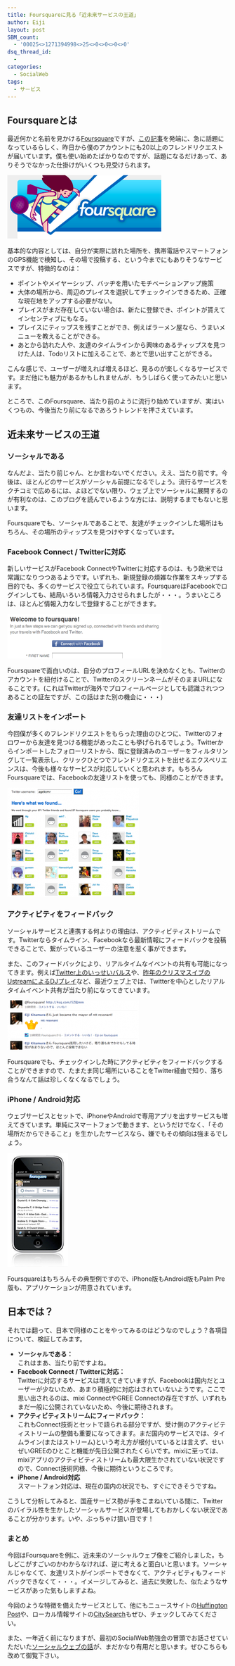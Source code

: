 ```yaml
---
title: Foursquareに見る「近未来サービスの王道」
author: Eiji
layout: post
SBM_count:
  - '00025<>1271394998<>25<>0<>0<>0<>0'
dsq_thread_id:
  - 
categories:
  - SocialWeb
tags:
  - サービス
---
```

## Foursquareとは

最近何かと名前を見かける<a href="http://foursquare.com/" target="_blank">Foursquare</a>ですが、<a href="http://www.ideaxidea.com/archives/2010/01/foursquare.html" target="_blank">この記事</a>を発端に、急に話題になっているらしく、昨日から僕のアカウントにも20以上のフレンドリクエストが届いています。僕も使い始めたばかりなのですが、話題になるだけあって、ありそうでなかった仕掛けがいくつも見受けられます。

[<img class="alignnone size-full wp-image-697" title="foursquare" src="/images/2010/01/foursquare.png" alt="" width="351" height="144" />][1]

基本的な内容としては、自分が実際に訪れた場所を、携帯電話やスマートフォンのGPS機能で検知し、その場で投稿する、という今までにもありそうなサービスですが、特徴的なのは：

*   ポイントやメイヤーシップ、バッヂを用いたモチベーションアップ施策
*   大体の場所から、周辺のプレイスを選択してチェックインできるため、正確な現在地をアップする必要がない。
*   プレイスがまだ存在していない場合は、新たに登録でき、ポイントが貰えてインセンティブにもなる。
*   プレイスにティップスを残すことができ、例えばラーメン屋なら、うまいメニューを教えることができる。
*   あとから訪れた人や、友達のタイムラインから興味のあるティップスを見つけた人は、Todoリストに加えることで、あとで思い出すことができる。

こんな感じで、ユーザーが増えれば増えるほど、見るのが楽しくなるサービスです。まだ他にも魅力があるかもしれませんが、もうしばらく使ってみたいと思います。

ところで、このFoursquare、当たり前のように流行り始めていますが、実はいくつもの、今後当たり前になるであろうトレンドを押さえています。

## 近未来サービスの王道

### ソーシャルである

なんだよ、当たり前じゃん、とか言わないでください。ええ、当たり前です。今後は、ほとんどのサービスがソーシャル前提になるでしょう。流行るサービスをクチコミで広めるには、よほどでない限り、ウェブ上でソーシャルに展開するのが有利なのは、このブログを読んでいるような方には、説明するまでもないと思います。

Foursquareでも、ソーシャルであることで、友達がチェックインした場所はもちろん、その場所のティップスを見つけやすくなっています。

### Facebook Connect / Twitterに対応

新しいサービスがFacebook ConnectやTwitterに対応するのは、もう欧米では常識になりつつあるようです。いずれも、新規登録の煩雑な作業をスキップする目的でも、多くのサービスで役立てられています。FoursquareはFacebookでログインしても、結局いろいろ情報入力させられましたが・・・。うまいところは、ほとんど情報入力なしで登録することができます。

[<img title="foursquare-login" src="/images/2010/01/foursquare-login.png" alt="" width="351" height="101" />][2]

Foursquareで面白いのは、自分のプロフィールURLを決めなくとも、Twitterのアカウントを紐付けることで、TwitterのスクリーンネームがそのままURLになることです。(これはTwitterが海外でプロフィールページとしても認識されつつあることの証左ですが、この話はまた別の機会に・・・)

### 友達リストをインポート

今回僕が多くのフレンドリクエストをもらった理由のひとつに、Twitterのフォロワーから友達を見つける機能があったことも挙げられるでしょう。Twitterからインポートしたフォローリストから、既に登録済みのユーザーをフィルタリングして一覧表示し、クリックひとつでフレンドリクエストを出せるエクスペリエンスは、今後も様々なサービスが対応していくと思われます。もちろんFoursquareでは、Facebookの友達リストを使っても、同様のことができます。

[<img class="alignnone size-medium wp-image-699" title="foursquare-friend-request" src="/images/2010/01/foursquare-friend-request-300x248.png" alt="" width="300" height="248" />][3]

### アクティビティをフィードバック

ソーシャルサービスと連携する何よりの理由は、アクティビティストリームです。Twitterならタイムライン、Facebookなら最新情報にフィードバックを投稿できることで、繋がっているユーザーの注意を惹く事ができます。

また、このフィードバックにより、リアルタイムなイベントの共有も可能になってきます。例えば<a href="http://www.itmedia.co.jp/news/articles/0911/24/news072.html" target="_blank">Twitter上のいっせいバルス</a>や、<a href="http://tofubeats.blog107.fc2.com/blog-entry-235.html" target="_blank">昨年のクリスマスイブのUstreamによるDJプレイ</a>など、最近ウェブ上では、Twitterを中心としたリアルタイムイベント共有が当たり前になってきています。

[<img class="alignnone size-medium wp-image-698" title="foursquare-activity-feedback" src="/images/2010/01/foursquare-activity-feedback-300x112.png" alt="" width="300" height="112" />][4]

Foursquareでも、チェックインした時にアクティビティをフィードバックすることができますので、たまたま同じ場所にいることをTwitter経由で知り、落ち合うなんて話は珍しくなくなるでしょう。

### iPhone / Android対応

ウェブサービスとセットで、iPhoneやAndroidで専用アプリを出すサービスも増えてきています。単純にスマートフォンで動きます、というだけでなく、「その場所だからできること」を生かしたサービスなら、嫌でもその傾向は強まるでしょう。

[<img class="alignnone size-full wp-image-701" title="foursquare-iphone" src="/images/2010/01/foursquare-iphone.png" alt="" width="138" height="259" />][5]

Foursquareはもちろんその典型例ですので、iPhone版もAndroid版もPalm Pre版も、アプリケーションが用意されています。

## 日本では？

それでは翻って、日本で同様のことをやってみるのはどうなのでしょう？各項目について、検証してみます。

*   **ソーシャルである：**  
    これはまあ、当たり前ですよね。
*   **Facebook Connect / Twitterに対応：**  
    Twitterに対応するサービスは増えてきていますが、Facebookは国内だとユーザーが少ないため、あまり積極的に対応はされていないようです。ここで思い出されるのは、mixi ConnectやGREE Connectの存在ですが、いずれもまだ一般に公開されていないため、今後に期待されます。
*   **アクティビティストリームにフィードバック：**  
    これもConnect技術とセットで語られる部分ですが、受け側のアクティビティストリームの整備も重要になってきます。まだ国内のサービスでは、タイムライン(またはストリーム)という考え方が根付いているとは言えず、せいぜいGREEのひとこと機能が先日公開されたくらいです。mixiに至っては、mixiアプリのアクティビティストリームも最大限生かされていない状況ですので、Connect技術同様、今後に期待というところです。
*   **iPhone / Android対応**  
    スマートフォン対応は、現在の国内の状況でも、すぐにできそうですね。

こうして分析してみると、国産サービス勢が手をこまねいている間に、Twitterのバイラル性を生かしたソーシャルサービスが登場してもおかしくない状況であることが分かります。いや、ぶっちゃけ狙い目です！

### まとめ

今回はFoursquareを例に、近未来のソーシャルウェブ像をご紹介しました。もしどこがすごいのかわからなければ、逆に考えると面白いと思います。ソーシャルじゃなくて、友達リストがインポートできなくて、アクティビティもフィードバックできなくて・・・。イメージしてみると、過去に失敗した、似たようなサービスがあった気もしますよね。

今回のような特徴を備えたサービスとして、他にもニュースサイトの<a href="http://www.huffingtonpost.com/" target="_blank">Huffington Post</a>や、ローカル情報サイトの<a href="http://www.citysearch.com/" target="_blank">CitySearch</a>もぜひ、チェックしてみてください。

また、一年近く前になりますが、最初のSocialWeb勉強会の冒頭でお話させていただいた<a href="http://www.slideshare.net/agektmr/socialweb-vol1-presentation" target="_blank">ソーシャルウェブの話</a>が、まだかなり有用だと思います。ぜひこちらも改めて御覧下さい。

 [1]: /images/2010/01/foursquare.png
 [2]: /images/2010/01/foursquare-login.png
 [3]: /images/2010/01/foursquare-friend-request.png
 [4]: /images/2010/01/foursquare-activity-feedback.png
 [5]: /images/2010/01/foursquare-iphone.png